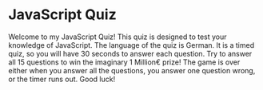 # JavaScript Quiz

Welcome to my JavaScript Quiz! This quiz is designed to test your knowledge of JavaScript. The language of the quiz is German. It is a timed quiz, so you will have 30 seconds to answer each question. Try to answer all 15 questions to win the imaginary 1 Million€ prize! The game is over either when you answer all the questions, you answer one question wrong, or the timer runs out. Good luck!